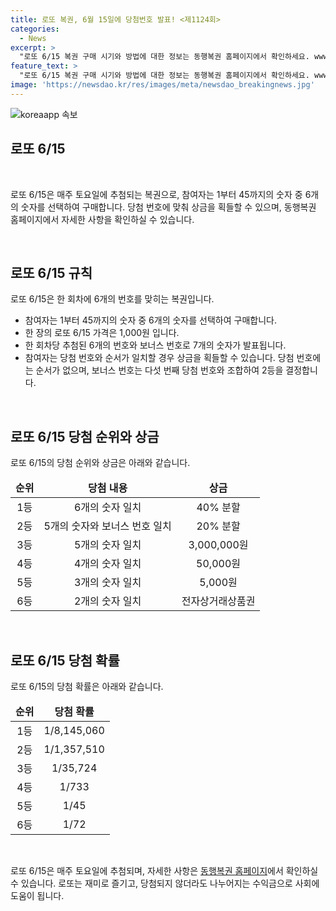 ```yaml
---
title: 로또 복권, 6월 15일에 당첨번호 발표! <제1124회>
categories:
  - News
excerpt: >
  "로또 6/15 복권 구매 시기와 방법에 대한 정보는 동행복권 홈페이지에서 확인하세요. www.dhlottery.co.kr."
feature_text: >
  "로또 6/15 복권 구매 시기와 방법에 대한 정보는 동행복권 홈페이지에서 확인하세요. www.dhlottery.co.kr."
image: 'https://newsdao.kr/res/images/meta/newsdao_breakingnews.jpg'
---
```


<p><img src="https://newsdao.kr/res/images/meta/newsdao_breakingnews.jpg" alt="koreaapp 속보" /></p>

<h2 data-ke-size="size26">로또 6/15</h2>

<p data-ke-size="size16">&nbsp;</p>

<p>로또 6/15은 매주 토요일에 추첨되는 복권으로, 참여자는 1부터 45까지의 숫자 중 6개의 숫자를 선택하여 구매합니다. 당첨 번호에 맞춰 상금을 획들할 수 있으며, 동행복권 홈페이지에서 자세한 사항을 확인하실 수 있습니다.</p>

<p data-ke-size="size16">&nbsp;</p>

<h2 data-ke-size="size26">로또 6/15 규칙</h2>

<p data-ke-size="size16">로또 6/15은 한 회차에 6개의 번호를 맞히는 복권입니다.</p>

<ul>
<li>참여자는 1부터 45까지의 숫자 중 6개의 숫자를 선택하여 구매합니다.</li>
<li>한 장의 로또 6/15 가격은 1,000원 입니다.</li>
<li>한 회차당 추첨된 6개의 번호와 보너스 번호로 7개의 숫자가 발표됩니다.</li>
<li>참여자는 당첨 번호와 순서가 일치할 경우 상금을 획들할 수 있습니다. 당첨 번호에는 순서가 없으며, 보너스 번호는 다섯 번째 당첨 번호와 조합하여 2등을 결정합니다.</li>
</ul>

<p data-ke-size="size16">&nbsp;</p>

<h2 data-ke-size="size26">로또 6/15 당첨 순위와 상금</h2>

<p data-ke-size="size16">로또 6/15의 당첨 순위와 상금은 아래와 같습니다.</p>

<table>
<thead>
<tr>
<td style="text-align: center;"><b>순위</b></td>
<td style="text-align: center;"><b>당첨 내용</b></td>
<td style="text-align: center;"><b>상금</b></td>
</tr>
</thead>
<tbody>
<tr>
<td style="text-align: center;">1등</td>
<td style="text-align: center;">6개의 숫자 일치</td>
<td style="text-align: center;">40% 분할</td>
</tr>
<tr>
<td style="text-align: center;">2등</td>
<td style="text-align: center;">5개의 숫자와 보너스 번호 일치</td>
<td style="text-align: center;">20% 분할</td>
</tr>
<tr>
<td style="text-align: center;">3등</td>
<td style="text-align: center;">5개의 숫자 일치</td>
<td style="text-align: center;">3,000,000원</td>
</tr>
<tr>
<td style="text-align: center;">4등</td>
<td style="text-align: center;">4개의 숫자 일치</td>
<td style="text-align: center;">50,000원</td>
</tr>
<tr>
<td style="text-align: center;">5등</td>
<td style="text-align: center;">3개의 숫자 일치</td>
<td style="text-align: center;">5,000원</td>
</tr>
<tr>
<td style="text-align: center;">6등</td>
<td style="text-align: center;">2개의 숫자 일치</td>
<td style="text-align: center;">전자상거래상품권</td>
</tr>
</tbody>
</table>

<p data-ke-size="size16">&nbsp;</p>

<h2 data-ke-size="size26">로또 6/15 당첨 확률</h2>

<p data-ke-size="size16">로또 6/15의 당첨 확률은 아래와 같습니다.</p>

<table>
<thead>
<tr>
<td style="text-align: center;"><b>순위</b></td>
<td style="text-align: center;"><b>당첨 확률</b></td>
</tr>
</thead>
<tbody>
<tr>
<td style="text-align: center;">1등</td>
<td style="text-align: center;">1/8,145,060</td>
</tr>
<tr>
<td style="text-align: center;">2등</td>
<td style="text-align: center;">1/1,357,510</td>
</tr>
<tr>
<td style="text-align: center;">3등</td>
<td style="text-align: center;">1/35,724</td>
</tr>
<tr>
<td style="text-align: center;">4등</td>
<td style="text-align: center;">1/733</td>
</tr>
<tr>
<td style="text-align: center;">5등</td>
<td style="text-align: center;">1/45</td>
</tr>
<tr>
<td style="text-align: center;">6등</td>
<td style="text-align: center;">1/72</td>
</tr>
</tbody>
</table>

<p data-ke-size="size16">&nbsp;</p>

<p>로또 6/15은 매주 토요일에 추첨되며, 자세한 사항은 <a href="https://www.dhlottery.co.kr" target="_blank" rel="nofollow">동행복권 홈페이지</a>에서 확인하실 수 있습니다. 로또는 재미로 즐기고, 당첨되지 않더라도 나누어지는 수익금으로 사회에 도움이 됩니다.</p>

